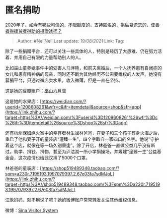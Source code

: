 # 匿名捐助
[2020年了，如今有哪些可信的，不限额度的，支持匿名的，捐后易遗忘的，使善者得援贫者得助的捐赠途径？](https://www.zhihu.com/question/415447160/answer/1420734639)

> Author: #NellNell 
> Last update: *19/08/2021* 
> Link:
> Tag: 

除了一些捐赠平台，还可以关注一些具体的人，特别是经历了大患难、仍在努力活着、并用自己有限的力量帮助别人的人。

比如巫山童养媳事件中的受害人马泮艳，和前夫离婚后，一个人抚养患有自闭症的女儿和患有精神病的母亲，同时还不断为其他经历不公需要维权的人发声。她没有募捐平台，只通过微店卖水果，收入微薄，但是一直在坚持。

这是她的豆瓣账户：[巫山六月雪](https://link.zhihu.com/?target=https%3A//www.douban.com/people/160537893/)

这是她的水果店：[https://weidian.com/?userid=1208608261&wfr=c&ifr=itemdetail&source=shop&sfr=app](https://link.zhihu.com/?target=https%3A//weidian.com/%3Fuserid%3D1208608261%26wfr%3Dc%26ifr%3Ditemdetail%26source%3Dshop%26sfr%3Dapp)

  

还有杭州保姆纵火案中的幸存者林生斌林爸爸，在妻子和三个孩子葬身火海之后，重启了他和妻子开的童装店“潼臻一生”，四个字取自一家四口的名字。他说“守护着这个店，就像在等一场久别重逢”。除了开店，林爸爸一直做公益几乎没有断过。助学、捐钱、捐物，甚至为泸沽湖一所小学捐操场，并筹建“潼臻一生”公益基金会，这次疫情也给武汉捐了5000个口罩。

林爸爸的童装店：[https://shop519489348.taobao.com/?spm=a230r.7195193.1997079397.2.67e03fa7sdMJoL](https://link.zhihu.com/?target=https%3A//shop519489348.taobao.com/%3Fspm%3Da230r.7195193.1997079397.2.67e03fa7sdMJoL)

江歌妈妈，就不用说了吧？她的微博账户常常转发关注其他维权信息。

微博：[Sina Visitor System](https://link.zhihu.com/?target=https%3A//weibo.com/u/2143324323%3Fis_all%3D1)